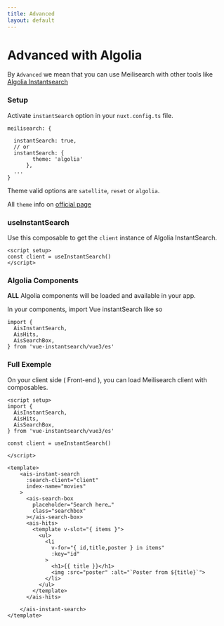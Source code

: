 ```yaml
---
title: Advanced
layout: default
---
```


# Advanced with Algolia

By `Advanced` we mean that you can use Meilisearch with other tools like [Algolia Instantsearch](https://github.com/algolia/instantsearch)

### Setup
Activate `instantSearch` option in your `nuxt.config.ts` file.

```ts{}[nuxt.config.ts]
meilisearch: {

  instantSearch: true,
  // or 
  instantSearch: {
        theme: 'algolia'
      },
  ...
}
```
Theme valid options are `satellite`, `reset` or `algolia`.

All `theme` info on [official page](https://www.algolia.com/doc/guides/building-search-ui/widgets/customize-an-existing-widget/vue/#style-your-widgets)


### useInstantSearch

Use this composable to get the `client` instance of Algolia InstantSearch.

```js{}
<script setup>
const client = useInstantSearch()
</script>
```

### Algolia Components

**ALL** Algolia components will be loaded and available in your app.  

In your components, import Vue instantSearch like so 

```js{}
import {
  AisInstantSearch,
  AisHits,
  AisSearchBox,
} from 'vue-instantsearch/vue3/es'
```


### Full Exemple 

On your client side ( Front-end ), you can load Meilisearch client with composables.

```vue{}
<script setup>
import {
  AisInstantSearch,
  AisHits,
  AisSearchBox,
} from 'vue-instantsearch/vue3/es'

const client = useInstantSearch()

</script>

<template>
    <ais-instant-search
      :search-client="client"
      index-name="movies"
    >
      <ais-search-box
        placeholder="Search here…"
        class="searchbox"
      ></ais-search-box>
      <ais-hits>
        <template v-slot="{ items }">
          <ul>
            <li
              v-for="{ id,title,poster } in items"
              :key="id"
            >
              <h1>{{ title }}</h1>
              <img :src="poster" :alt="`Poster from ${title}`">
            </li>
          </ul>
        </template>
      </ais-hits>

    </ais-instant-search>
</template>
```

